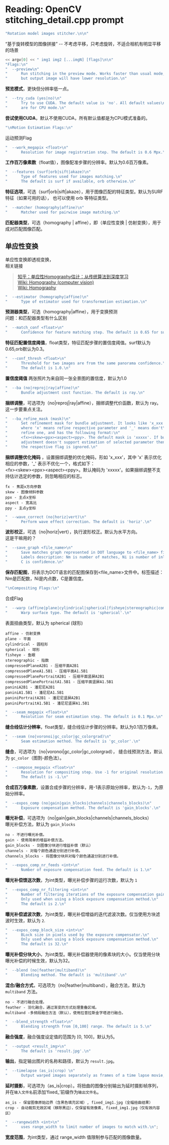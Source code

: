 # Reading: OpenCV stitching_detail.cpp prompt

```C++
"Rotation model images stitcher.\n\n"
```
“基于旋转模型的图像拼接” -- 不考虑平移，只考虑旋转，不适合相机有明显平移的场景

 ```C++
 << argv[0] << " img1 img2 [...imgN] [flags]\n\n"
"Flags:\n"
"  --preview\n"
"      Run stitching in the preview mode. Works faster than usual mode,\n"
"      but output image will have lower resolution.\n"
```
**预览模式**，更快但分辨率低一点。

```C++
"  --try_cuda (yes|no)\n"
"      Try to use CUDA. The default value is 'no'. All default values\n"
"      are for CPU mode.\n"
```
**尝试使用CUDA**，默认不使用CUDA，所有默认值都是为CPU模式准备的。

```C++
"\nMotion Estimation Flags:\n"
```
运动预测Flag

```C++
"  --work_megapix <float>\n"
"      Resolution for image registration step. The default is 0.6 Mpx.\n"
```
**工作百万像素数**（float值），图像配准步骤的分辨率。默认为0.6百万像素。
```C++
"  --features (surf|orb|sift|akaze)\n"
"      Type of features used for images matching.\n"
"      The default is surf if available, orb otherwise.\n"
```
**特征选项**，可选（surf|orb|sift|akaze），用于图像匹配的特征类型。默认为SURF特征（如果可用的话），
也可以使用 orb 等特征类型。
```C++
"  --matcher (homography|affine)\n"
"      Matcher used for pairwise image matching.\n"
```
**匹配器类型**，可选（homography | affine），即（单应性变换 | 仿射变换），用于成对匹配图像匹配。

## 单应性变换 
单应性变换即透视变换， <br>
相关链接 
> [知乎：单应性Homography估计：从传统算法到深度学习](https://zhuanlan.zhihu.com/p/74597564) <br>
> [Wiki: Homography (computer vision)](https://en.wikipedia.org/wiki/Homography_ (computer_vision)) <br>
> [Wiki: Homography](https://en.wikipedia.org/wiki/Homography) <br>

```C++
"  --estimator (homography|affine)\n"
"      Type of estimator used for transformation estimation.\n"
```
**预测器类型**，可选（homography|affine），用于变换预测<br>
问题：和匹配器类型有什么区别

```C++
"  --match_conf <float>\n"
"      Confidence for feature matching step. The default is 0.65 for surf and 0.3 for orb.\n"
```
**特征匹配置信度阈值**，float类型，特征匹配步骤的置信度阈值。surf默认为0.65,orb默认为0.3。

```C++
"  --conf_thresh <float>\n"
"      Threshold for two images are from the same panorama confidence.\n"
"      The default is 1.0.\n"
```
**置信度阈值** 两张照片为来自同一张全景图的置信度，默认为1.0

```C++
"  --ba (no|reproj|ray|affine)\n"
"      Bundle adjustment cost function. The default is ray.\n"
```
**捆绑调整**，可选项为（no|reproj|ray|affine），捆绑调整代价函数，默认为 ray。 <br>
这一步要重点关注。


```C++
"  --ba_refine_mask (mask)\n"
"      Set refinement mask for bundle adjustment. It looks like 'x_xxx',\n"
"      where 'x' means refine respective parameter and '_' means don't\n"
"      refine one, and has the following format:\n"
"      <fx><skew><ppx><aspect><ppy>. The default mask is 'xxxxx'. If bundle\n"
"      adjustment doesn't support estimation of selected parameter then\n"
"      the respective flag is ignored.\n"
```

**捆绑调整优化掩码** ，设置捆绑调整的优化掩码，形如 'x_xxx'，其中 'x' 表示优化相应的参数，'_' 表示不优化一个，格式如下：<br>
\<fx\>\<skew\>\<ppx\>\<aspect\>\<ppy\>。默认掩码为 'xxxxx'。如果捆绑调整不支持估计选定的参数，则忽略相应的标志。<br>
```text
fx - 焦距x方向参数
skew - 图像倾斜参数
ppx - 主点x坐标
aspect - 宽高比
ppy - 主点y坐标
```

```C++
"  --wave_correct (no|horiz|vert)\n"
"      Perform wave effect correction. The default is 'horiz'.\n"
```
**波形校正**，可选（no|horiz|vert），执行波形校正。默认为水平方向。<br>
这是干嘛用的？

```C++
"  --save_graph <file_name>\n"
"      Save matches graph represented in DOT language to <file_name> file.\n"
"      Labels description: Nm is number of matches, Ni is number of inliers,\n"
"      C is confidence.\n"
```
**保存匹配图**，将表示为DOT语言的匹配图保存到\<file_name\>文件中。标签描述：Nm是匹配数，Ni是内点数，C是置信度。

```C++
"\nCompositing Flags:\n"
```
合成Flag

```C++
"  --warp (affine|plane|cylindrical|spherical|fisheye|stereographic|compressedPlaneA2B1|compressedPlaneA1.5B1|compressedPlanePortraitA2B1|compressedPlanePortraitA1.5B1|paniniA2B1|paniniA1.5B1|paniniPortraitA2B1|paniniPortraitA1.5B1|mercator|transverseMercator)\n"
"      Warp surface type. The default is 'spherical'.\n"
```
表面扭曲类型，默认为 spherical (球形)
```Text
affine - 仿射变换
plane - 平面
cylindrical - 圆柱形
spherical - 球形
fisheye - 鱼眼
stereographic - 指数
compressedPlaneA2B1 - 压缩平面A2B1
compressedPlaneA1.5B1 - 压缩平面A1.5B1
compressedPlanePortraitA2B1 - 压缩平面竖屏A2B1
compressedPlanePortraitA1.5B1 - 压缩平面竖屏A1.5B1
paniniA2B1 - 潘尼尼A2B1
paniniA1.5B1 - 潘尼尼A1.5B1
paniniPortraitA2B1 - 潘尼尼竖屏A2B1
paniniPortraitA1.5B1 - 潘尼尼竖屏A1.5B1
```

```C++
"  --seam_megapix <float>\n"
"      Resolution for seam estimation step. The default is 0.1 Mpx.\n"
```
**缝合线估计分辨率**，float类型，缝合线估计步骤的分辨率。默认为0.1百万像素。

```C++
"  --seam (no|voronoi|gc_color|gc_colorgrad)\n"
"      Seam estimation method. The default is 'gc_color'.\n"
```
**缝合**，可选项为（no|voronoi|gc_color|gc_colorgrad）， 缝合线预测方法，默认为 `gc_color`（图割-颜色法）。

```C++
"  --compose_megapix <float>\n"
"      Resolution for compositing step. Use -1 for original resolution.\n"
"      The default is -1.\n"
```
**合成百万像素数**，设置合成步骤的分辨率，用-1表示原始分辨率，默认为`-1`，为原始分辨率。

~~~C++
"  --expos_comp (no|gain|gain_blocks|channels|channels_blocks)\n"
"      Exposure compensation method. The default is 'gain_blocks'.\n"
~~~
**曝光补偿**，可选项为（no|gain|gain_blocks|channels|channels_blocks）<br>
曝光补偿方法，默认为 `gain_blocks` <br>
~~~text
no - 不进行曝光补偿。
gain - 使用简单的增益补偿方法。
gain_blocks - 剑图像分块进行增益补偿（默认）
channels - 对每个颜色通道分别进行补偿。
channels_blocks - 将图像分块并对每个颜色通道分别进行补偿。
~~~

```C++
"  --expos_comp_nr_feeds <int>\n"
"      Number of exposure compensation feed. The default is 1.\n"
```
**曝光补偿馈送次数**，为int类型，曝光补偿步骤的运行次数，默认为 `1`

~~~C++
"  --expos_comp_nr_filtering <int>\n"
"      Number of filtering iterations of the exposure compensation gains.\n"
"      Only used when using a block exposure compensation method.\n"
"      The default is 2.\n"
~~~
**曝光补偿滤波次数**，为int类型，曝光补偿增益的迭代滤波次数。仅当使用方块滤波时生效，默认为 `2`.

```C++
"  --expos_comp_block_size <int>\n"
"      BLock size in pixels used by the exposure compensator.\n"
"      Only used when using a block exposure compensation method.\n"
"      The default is 32.\n"
```
**曝光补偿分块大小**，为int类型。曝光补偿器使用的像素块的大小。仅当使用分块曝光补偿的时候生效，默认为32。

```C++
"  --blend (no|feather|multiband)\n"
"      Blending method. The default is 'multiband'.\n"
```
**混合/融合方式**，可选项为（no|feather|multiband），融合方法，默认为 `multiband` 方法。
```text
no - 不进行融合处理。
feather - 羽化融合，通过渐变的方式处理重叠区域。
multiband -多频段融合方法（默认），使用拉普拉斯金字塔进行融合。
```
```c++
"  --blend_strength <float>\n"
"      Blending strength from [0,100] range. The default is 5.\n"
```
**融合强度**，融合强度设定值的范围为 [0, 100]，默认为5。

```c++
"  --output <result_img>\n"
"      The default is 'result.jpg'.\n"
```
**输出**，指定输出图片的名称和路径，默认为 `result.jpg`。

```C++
"  --timelapse (as_is|crop) \n"
"      Output warped images separately as frames of a time lapse movie, with 'fixed_' prepended to input file names.\n"
```
**延时摄影**，可选项为（as_is|crop）。将扭曲的图像分别输出为延时摄影帧序列，并在`输入文件名`前添加‘fixed_’前缀作为`输出文件名`。

```text
​as_is -​ 保留图像原始边界（含黑色填充区域）, fixed_img1.jpg（全幅扭曲结果）
​crop​ - 自动裁剪无效区域（移除黑边），仅保留有效像素, fixed_img1.jpg（仅有效内容区）
```

```C++
"  --rangewidth <int>\n"
"      uses range_width to limit number of images to match with.\n";
```
**宽度范围**，为int类型，通过 range_width 值限制参与匹配的图像数量。
